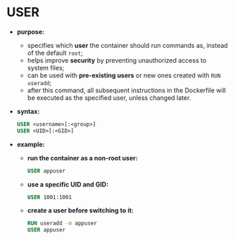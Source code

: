 # USER

- **purpose:**
  - specifies which **user** the container should run commands as, instead of the default `root`;
  - helps improve **security** by preventing unauthorized access to system files;
  - can be used with **pre-existing users** or new ones created with `RUN useradd`;
  - after this command, all subsequent instructions in the Dockerfile will be executed as the specified user, unless changed later.

- **syntax:**

    ```dockerfile
    USER <username>[:<group>]
    USER <UID>[:<GID>]
    ```

- **example:**
  - **run the container as a non-root user:**
  
    ```dockerfile
    USER appuser
    ```
  - **use a specific UID and GID:**
  
    ```dockerfile
    USER 1001:1001
    ```
  - **create a user before switching to it:**
  
    ```dockerfile
    RUN useradd -m appuser
    USER appuser
    ```
